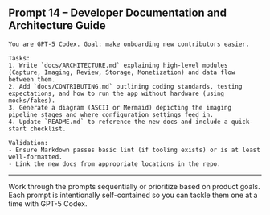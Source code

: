 ```

```

## Prompt 14 – Developer Documentation and Architecture Guide

```
You are GPT-5 Codex. Goal: make onboarding new contributors easier.

Tasks:
1. Write `docs/ARCHITECTURE.md` explaining high-level modules (Capture, Imaging, Review, Storage, Monetization) and data flow between them.
2. Add `docs/CONTRIBUTING.md` outlining coding standards, testing expectations, and how to run the app without hardware (using mocks/fakes).
3. Generate a diagram (ASCII or Mermaid) depicting the imaging pipeline stages and where configuration settings feed in.
4. Update `README.md` to reference the new docs and include a quick-start checklist.

Validation:
- Ensure Markdown passes basic lint (if tooling exists) or is at least well-formatted.
- Link the new docs from appropriate locations in the repo.
```

---

Work through the prompts sequentially or prioritize based on product goals. Each prompt is intentionally self-contained so you can tackle them one at a time with GPT-5 Codex.
